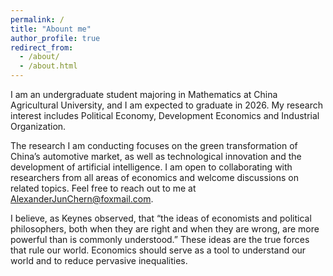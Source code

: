 ```yaml
---
permalink: /
title: "Abount me"
author_profile: true
redirect_from: 
  - /about/
  - /about.html
---
```


I am an undergraduate student majoring in Mathematics at China Agricultural University, and I am expected to graduate in 2026. My research interest includes Political Economy, Development Economics and Industrial Organization. 

The research I am conducting focuses on the green transformation of China’s automotive market, as well as technological innovation and the development of artificial intelligence. I am open to collaborating with researchers from all areas of economics and welcome discussions on related topics. Feel free to reach out to me at AlexanderJunChern@foxmail.com.

I believe, as Keynes observed, that “the ideas of economists and political philosophers, both when they are right and when they are wrong, are more powerful than is commonly understood.” These ideas are the true forces that rule our world. Economics should serve as a tool to understand our world and to reduce pervasive inequalities. 
